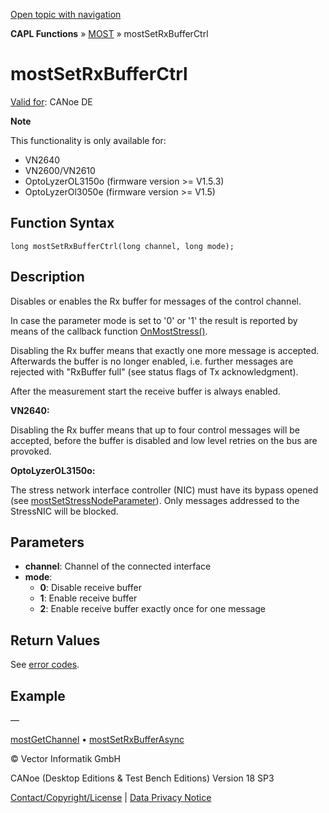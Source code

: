 [Open topic with navigation](../../../../../CANoeDEFamily.htm#Topics/CAPLFunctions/MOST/Functions/CAPLfunctionMOSTSetRxBufferCtrl.md)

**CAPL Functions** » [MOST](../CAPLfunctionsMOSTOverview.md) » mostSetRxBufferCtrl

# mostSetRxBufferCtrl

[Valid for](../../../Shared/FeatureAvailability.md): CANoe DE

**Note**

This functionality is only available for:

- VN2640
- VN2600/VN2610
- OptoLyzerOL3150o (firmware version >= V1.5.3)
- OptoLyzerOl3050e (firmware version >= V1.5)

## Function Syntax

```plaintext
long mostSetRxBufferCtrl(long channel, long mode);
```

## Description

Disables or enables the Rx buffer for messages of the control channel.

In case the parameter mode is set to '0' or '1' the result is reported by means of the callback function [OnMostStress()](../EventProcedures/CAPLfunctionOnMOSTStress.md).

Disabling the Rx buffer means that exactly one more message is accepted. Afterwards the buffer is no longer enabled, i.e. further messages are rejected with "RxBuffer full" (see status flags of Tx acknowledgment).

After the measurement start the receive buffer is always enabled.

**VN2640:**

Disabling the Rx buffer means that up to four control messages will be accepted, before the buffer is disabled and low level retries on the bus are provoked.

**OptoLyzerOL3150o:**

The stress network interface controller (NIC) must have its bypass opened (see [mostSetStressNodeParameter](CAPLfunctionMOSTSetGetStressNodeParameter.md)). Only messages addressed to the StressNIC will be blocked.

## Parameters

- **channel**: Channel of the connected interface
- **mode**:
  - **0**: Disable receive buffer
  - **1**: Enable receive buffer
  - **2**: Enable receive buffer exactly once for one message

## Return Values

See [error codes](../CAPLfunctionsMOSTErrorCodes.md).

## Example

—

[mostGetChannel](CAPLfunctionMOSTGetChannel.md) • [mostSetRxBufferAsync](CAPLfunctionMOSTSetRxBufferAsync.md)

© Vector Informatik GmbH

CANoe (Desktop Editions & Test Bench Editions) Version 18 SP3

[Contact/Copyright/License](../../../Shared/ContactCopyrightLicense.md) | [Data Privacy Notice](https://www.vector.com/int/en/company/get-info/privacy-policy/)
